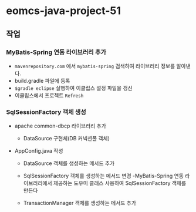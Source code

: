 # eomcs-java-project-51

## 작업

### MyBatis-Spring 연동 라이브러리 추가

- `mavenrepository.com` 에서 `mybatis-spring` 검색하여 라이브러리 정보를 알아낸다.
- build.gradle 파일에 등록
- `$gradle eclipse` 실행하여 이클립스 설정 파일을 갱신
- 이클립스에서 프로젝트 `Refresh`


### SqlSessionFactory 객체 생성

- apache common-dbcp 라이브러리 추가
    - DataSource 구현체(DB 커넥션풀 객체)

- AppConfig.java 작성
    - DataSource 객체를 생성하는 메서드 추가
    - SqlSessionFactory 객체를 생성하는 메서드 변경
        -MyBatis-Spring 연동 라이브러리에서 제공하는 도우미 클래스 사용하여 SqlSessionFactory 객체를 만든다
    
    - TransactionManager 객체를 생성하는 메서드 추가